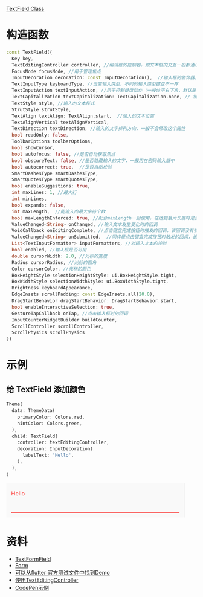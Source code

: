 
[TextField Class](https://api.flutter.dev/flutter/material/TextField-class.html)

# 构造函数

```dart
const TextField({
  Key key,
  TextEditingController controller, //编辑框的控制器，跟文本框的交互一般都通过该属性完成，如果不创建的话默认会自动创建
  FocusNode focusNode, //用于管理焦点
  InputDecoration decoration: const InputDecoration(),  //输入框的装饰器，用来修改外观
  TextInputType keyboardType, //设置输入类型，不同的输入类型键盘不一样
  TextInputAction textInputAction, //用于控制键盘动作（一般位于右下角，默认是完成）
  TextCapitalization textCapitalization: TextCapitalization.none, // 键盘输入字符大小写
  TextStyle style, //输入的文本样式
  StrutStyle strutStyle,
  TextAlign textAlign: TextAlign.start,  //输入的文本位置
  TextAlignVertical textAlignVertical,
  TextDirection textDirection, //输入的文字排列方向，一般不会修改这个属性
  bool readOnly: false,
  ToolbarOptions toolbarOptions,
  bool showCursor,
  bool autofocus: false, //是否自动获取焦点
  bool obscureText: false, //是否隐藏输入的文字，一般用在密码输入框中
  bool autocorrect: true,  //是否自动校验
  SmartDashesType smartDashesType,
  SmartQuotesType smartQuotesType,
  bool enableSuggestions: true,
  int maxLines: 1, //最大行
  int minLines,
  bool expands: false,
  int maxLength,  //能输入的最大字符个数
  bool maxLengthEnforced: true, //配合maxLength一起使用，在达到最大长度时是否阻止输入
  ValueChanged<String> onChanged, //输入文本发生变化时的回调
  VoidCallback onEditingComplete, //点击键盘完成按钮时触发的回调，该回调没有参数，(){}
  ValueChanged<String> onSubmitted,  //同样是点击键盘完成按钮时触发的回调，该回调有参数，参数即为当前输入框中的值。(String){}
  List<TextInputFormatter> inputFormatters, //对输入文本的校验
  bool enabled, //输入框是否可用
  double cursorWidth: 2.0, //光标的宽度
  Radius cursorRadius, //光标的圆角
  Color cursorColor, //光标的颜色
  BoxHeightStyle selectionHeightStyle: ui.BoxHeightStyle.tight,
  BoxWidthStyle selectionWidthStyle: ui.BoxWidthStyle.tight,
  Brightness keyboardAppearance,
  EdgeInsets scrollPadding: const EdgeInsets.all(20.0),
  DragStartBehavior dragStartBehavior: DragStartBehavior.start,
  bool enableInteractiveSelection: true,
  GestureTapCallback onTap, //点击输入框时的回调
  InputCounterWidgetBuilder buildCounter,
  ScrollController scrollController,
  ScrollPhysics scrollPhysics
})
```

# 示例

## 给 TextField 添加颜色

```dart
Theme(
  data: ThemeData(
    primaryColor: Colors.red,
    hintColor: Colors.green,
  ),
  child: TextField(
    controller: textEditingController,
    decoration: InputDecoration(
      labelText: 'Hello',
    ),
  ),
)
```

<img src="/assets/images/widgets/25.png"/>

# 资料

* [TextFormField](https://api.flutter.dev/flutter/material/TextFormField-class.html)
* [Form](https://api.flutter.dev/flutter/widgets/Form-class.html)
* [可以从flutter 官方测试文件中找到Demo](https://github.com/flutter/flutter/blob/8de07d5527bcdc6b02e43e8efed19219a84bf82e/packages/flutter/test/material/text_field_test.dart)
* [使用TextEditingController](https://flutter.dev/docs/cookbook/forms/text-field-changes#2-use-a-texteditingcontroller)
* [CodePen示例](https://codepen.io/samlau7245/pen/QWjVmqM)


























